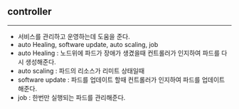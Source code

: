 
## controller

-------------------

* 서비스를 관리하고 운영하는데 도움을 준다.
* auto Healing, software update, auto scaling, job
* auto Healing : 노드위에 파드가 장애가 생겼을때 컨트롤러가 인지하여 파드를 다시 생성해준다.
* auto scaling : 파드의 리소스가 리미트 상태일때 
* software update : 파드를 업데이트 할때 컨트롤러가 인지하여 파드를 업데이트 해준다.
* job : 한번만 실행되는 파드를 관리해준다.
